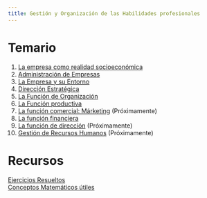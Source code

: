 ```yaml
---
title: Gestión y Organización de las Habilidades profesionales
---
```


# Temario

1. [La empresa como realidad socioeconómica](tema-1)
2. [Administración de Empresas](tema-2)
3. [La Empresa y su Entorno](tema-3)
4. [Dirección Estratégica](tema-4)
5. [La Función de Organización](tema-5)
6. [La Función productiva](tema-6)
7. [La función comercial: Márketing](tema-7) (Próximamente)
8. [La función financiera](tema-8)
9. [La función de dirección](tema-9) (Próximamente)
10. [Gestión de Recursos Humanos](tema-10) (Próximamente)

# Recursos

[Ejercicios Resueltos](ejercicios-resueltos)  
[Conceptos Matemáticos útiles](matematicas)
